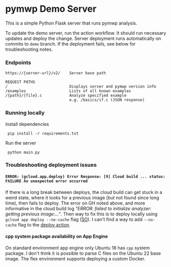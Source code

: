 # pymwp Demo Server

This is a simple Python Flask server that runs pymwp analysis.

To update the demo server, run the action workflow.
It should run necessary updates and deploy the change.
Server deployment runs automatically on commits to `demo` branch.
If the deployment fails, see below for troubleshooting notes.

### Endpoints

    https://{server-url}/v2/    Server base path

    REQUEST PATHS
    /                           Displays server and pymwp version info
    /examples                   Lists of all known examples
    /{path}/{file}.c            Analyze specified example
                                e.g. /basics/if.c (JSON response)

### Running locally

Install dependencies

     pip install -r requirements.txt

Run the server

     python main.py


### Troubleshooting deployment issues

#### `ERROR: (gcloud.app.deploy) Error Response: [9] Cloud build ... status: FAILURE An unexpected error occurred`

If there is a long break between deploys, the cloud build can get stuck in a weird state, where it looks for a previous image (but not found since long time), then fails to deploy.
The error on GH noted above, and more informative in the cloud build log _"ERROR: failed to initialize analyzer: getting previous image:..."_.
Then way to fix this is to deploy locally using `gcloud app deploy --no-cache` flag ([SO](https://stackoverflow.com/questions/77181996)).
I can't find a way to add `--no-cache` flag to the [deploy action](https://github.com/marketplace/actions/deploy-to-app-engine).

#### cpp system package availability on App Engine

On standard environment app engine only Ubuntu 18 has `cpp` system package. 
I don't think it is possible to parse C files on the Ubuntu 22 base image. 
The flex environment supports deploying a custom Docker.   


